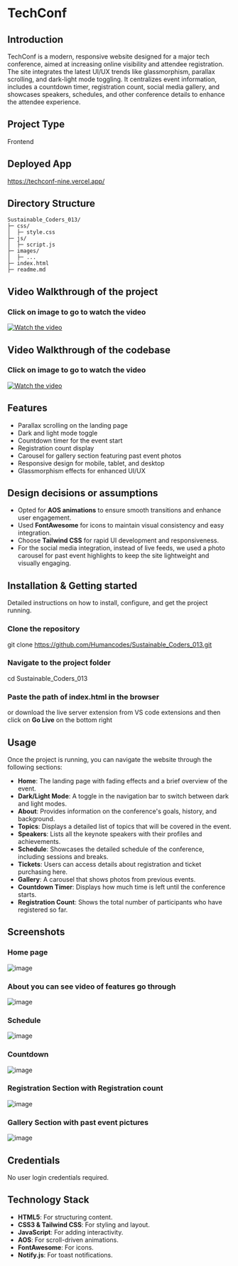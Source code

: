 # TechConf


## Introduction
TechConf is a modern, responsive website designed for a major tech conference, aimed at increasing online visibility and attendee registration. The site integrates the latest UI/UX trends like glassmorphism, parallax scrolling, and dark-light mode toggling. It centralizes event information, includes a countdown timer, registration count,  social media gallery, and showcases speakers, schedules, and other conference details to enhance the attendee experience.

## Project Type
Frontend

## Deployed App
https://techconf-nine.vercel.app/

## Directory Structure


    Sustainable_Coders_013/
    ├─ css/
    │  ├─ style.css
    ├─ js/
    │  ├─ script.js
    ├─ images/
    │  ├─ ...
    ├─ index.html
    ├─ readme.md


## Video Walkthrough of the project
### Click on image to go to watch the video
[![Watch the video](https://github.com/user-attachments/assets/501bb4bc-9bb2-4bc6-b1b9-7555c283af11)](https://youtu.be/EKLBjPwpN70)

## Video Walkthrough of the codebase
### Click on image to go to watch the video
[![Watch the video](https://github.com/user-attachments/assets/ad443c41-2725-4644-8d19-da8fd29aee3a)
](https://youtu.be/ZEzFuJYUk9A)


## Features
- Parallax scrolling on the landing page
- Dark and light mode toggle
- Countdown timer for the event start
- Registration count display
- Carousel for gallery section featuring past event photos
- Responsive design for mobile, tablet, and desktop
- Glassmorphism effects for enhanced UI/UX

  
## Design decisions or assumptions
- Opted for **AOS animations** to ensure smooth transitions and enhance user engagement.
- Used **FontAwesome** for icons to maintain visual consistency and easy integration.
- Choose **Tailwind CSS** for rapid UI development and responsiveness.
- For the social media integration, instead of live feeds, we used a photo carousel for past event highlights to keep the site lightweight and visually engaging.

## Installation & Getting started
Detailed instructions on how to install, configure, and get the project running.

### Clone the repository
git clone https://github.com/Humancodes/Sustainable_Coders_013.git

### Navigate to the project folder
cd Sustainable_Coders_013

### Paste the path of index.html in the browser
or download the live server extension from VS code extensions and then click on **Go Live** on the bottom right 

## Usage

Once the project is running, you can navigate the website through the following sections:
- **Home**: The landing page with fading effects and a brief overview of the event.
- **Dark/Light Mode**: A toggle in the navigation bar to switch between dark and light modes.
- **About**: Provides information on the conference's goals, history, and background.
- **Topics**: Displays a detailed list of topics that will be covered in the event.
- **Speakers**: Lists all the keynote speakers with their profiles and achievements.
- **Schedule**: Showcases the detailed schedule of the conference, including sessions and breaks.
- **Tickets**: Users can access details about registration and ticket purchasing here.
- **Gallery**: A carousel that shows photos from previous events.
- **Countdown Timer**: Displays how much time is left until the conference starts.
- **Registration Count**: Shows the total number of participants who have registered so far.

## Screenshots

### Home page
![image](https://github.com/user-attachments/assets/392ff092-c433-4d61-917d-e3a1b71f8487)

### About you can see video of features go through
![image](https://github.com/user-attachments/assets/295544c9-b583-4bb4-a567-c4c51b63e9e6)

### Schedule
![image](https://github.com/user-attachments/assets/f1539849-f801-4a29-9fc7-dce74dfc7eb8)

### Countdown
![image](https://github.com/user-attachments/assets/9fd12f07-71a9-428d-8e9c-2ca204c52f48)

### Registration Section with Registration count
![image](https://github.com/user-attachments/assets/babef04d-c5e5-4e50-93ae-cfd61e817f2e)

### Gallery Section with past event pictures
![image](https://github.com/user-attachments/assets/8183ce01-80d9-43ac-8f23-9868bf2f386a)


## Credentials
No user login credentials required.

## Technology Stack

- **HTML5**: For structuring content.
- **CSS3 & Tailwind CSS**: For styling and layout.
- **JavaScript**: For adding interactivity.
- **AOS**: For scroll-driven animations.
- **FontAwesome**: For icons.
- **Notify.js**: For toast notifications.

